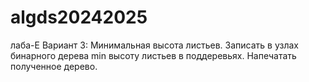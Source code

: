 
# algds20242025
лаба-E
Вариант 3: Минимальная высота листьев.
Записать в узлах бинарного дерева min высоту листьев в поддеревьях. Напечатать полученное дерево.